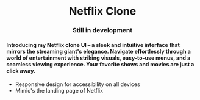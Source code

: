 <h1 align="center">Netflix Clone</h1>
<h3 align="center">Still in development</h3>

<h4>Introducing my Netflix clone UI – a sleek and intuitive interface that mirrors the streaming giant's elegance. Navigate effortlessly through a world of entertainment with striking visuals, easy-to-use menus, and a seamless viewing experience. Your favorite shows and movies are just a click away. </h4>

- Responsive design for accessibility on all devices
- Mimic's the landing page of Netflix
